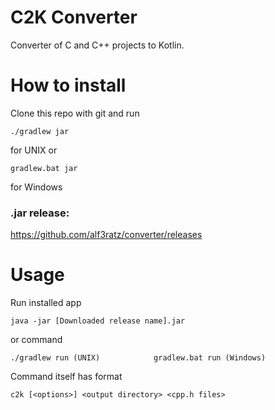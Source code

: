 # C2K Converter
Converter of C and C++ projects to Kotlin. 

# How to install
Clone this repo with git and run
```
./gradlew jar
```
for UNIX or
```
gradlew.bat jar
```
for Windows

### .jar release:
https://github.com/alf3ratz/converter/releases

# Usage
Run installed app 
```
java -jar [Downloaded release name].jar
```
or command
```
./gradlew run (UNIX)            gradlew.bat run (Windows)
```

Command itself has format
```
c2k [<options>] <output directory> <cpp.h files>
```
